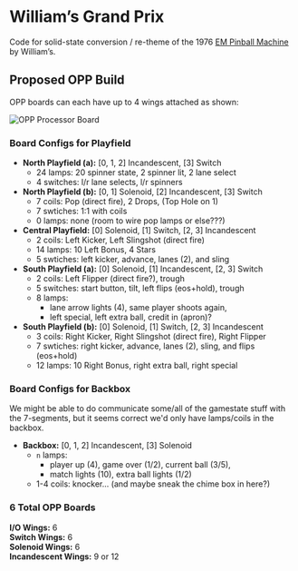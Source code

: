 William’s Grand Prix
====================

Code for solid-state conversion / re-theme of the 1976 [EM Pinball Machine](http://www.ipdb.org/machine.cgi?id=1072) by William’s.


Proposed OPP Build
------------------

OPP boards can each have up to 4 wings attached as shown:

![OPP Processor Board](http://pinballmakers.com/wiki/images/f/f1/Opp-processor.png)

### Board Configs for Playfield

* **North Playfield (a):** [0, 1, 2] Incandescent, [3] Switch 
  * 24 lamps: 20 spinner state, 2 spinner lit, 2 lane select
  * 4 switches: l/r lane selects, l/r spinners
* **North Playfield (b):** [0, 1] Solenoid, [2] Incandescent, [3] Switch
  * 7 coils: Pop (direct fire), 2 Drops, (Top Hole on 1)
  * 7 swtiches: 1:1 with coils
  * 0 lamps: none (room to wire pop lamps or else???)
* **Central Playfield:** [0] Solenoid, [1] Switch, [2, 3] Incandescent
  * 2 coils: Left Kicker, Left Slingshot (direct fire)
  * 14 lamps: 10 Left Bonus, 4 Stars
  * 5 swtiches: left kicker, advance, lanes (2), and sling
* **South Playfield (a):** [0] Solenoid, [1] Incandescent, [2, 3] Switch
  * 2 coils: Left Flipper (direct fire?), trough
  * 5 switches: start button, tilt, left flips (eos+hold), trough
  * 8 lamps:
    * lane arrow lights (4), same player shoots again,
    * left special, left extra ball, credit in (apron)?
* **South Playfield (b):** [0] Solenoid, [1] Switch, [2, 3] Incandescent
  * 3 coils: Right Kicker, Right Slingshot (direct fire), Right Flipper
  * 7 swtiches: right kicker, advance, lanes (2), sling, and flips (eos+hold)
  * 12 lamps: 10 Right Bonus, right extra ball, right special

### Board Configs for Backbox

We might be able to do communicate some/all of the gamestate stuff with the
7-segments, but it seems correct we'd only have lamps/coils in the backbox.

* **Backbox:** [0, 1, 2] Incandescent, [3] Solenoid
  * `n` lamps:
    * player up (4), game over (1/2), current ball (3/5),
    * match lights (10), extra ball lights (1/2)
  * 1-4 coils: knocker... (and maybe sneak the chime box in here?)

### 6 Total OPP Boards

**I/O Wings:** 6  
**Switch Wings:** 6  
**Solenoid Wings:** 6  
**Incandescent Wings:** 9 or 12 
